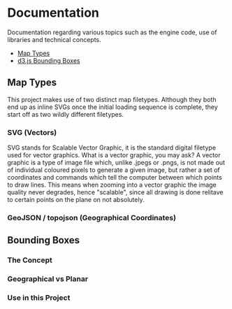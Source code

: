 # Documentation
Documentation regarding various topics such as the engine code, use of libraries and technical concepts.
* [Map Types](#map)
* [d3.js Bounding Boxes](#bounding)

## Map Types <a name="map"></a>
This project makes use of two distinct map filetypes. Although they both end up as inline SVGs once the initial loading sequence is complete, they start off as two wildly different filetypes.

### SVG (Vectors)
SVG stands for Scalable Vector Graphic, it is the standard digital filetype used for vector graphics. What is a vector graphic, you may ask? A vector graphic is a type of image file which, unlike .jpegs or .pngs, is not made out of individual coloured pixels to generate a given image, but rather a set of coordinates and commands which tell the computer between which points to draw lines. This means when zooming into a vector graphic the image quality never degrades, hence "scalable", since all drawing is done relitave to certain points on the plane on not absolutely.

### GeoJSON / topojson (Geographical Coordinates)

## Bounding Boxes <a name="bounding"></a>

### The Concept

### Geographical vs Planar

### Use in this Project
